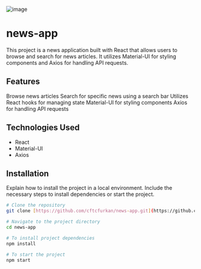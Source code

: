 
![image](https://github.com/cftcfurkan/news-app/assets/90473630/4c1e2e19-a677-478c-a322-3c01e50621bf)


# news-app
This project is a news application built with React that allows users to browse and search for news articles. It utilizes Material-UI for styling components and Axios for handling API requests.

## Features
 Browse news articles
 Search for specific news using a search bar
 Utilizes React hooks for managing state
 Material-UI for styling components
 Axios for handling API requests

## Technologies Used
 - React
 - Material-UI
 - Axios

## Installation
Explain how to install the project in a local environment. Include the necessary steps to install dependencies or start the project.

```bash
# Clone the repository
git clone [https://github.com/cftcfurkan/news-app.git](https://github.com/cftcfurkan/news-app.git)

# Navigate to the project directory
cd news-app

# To install project dependencies
npm install

# To start the project
npm start
